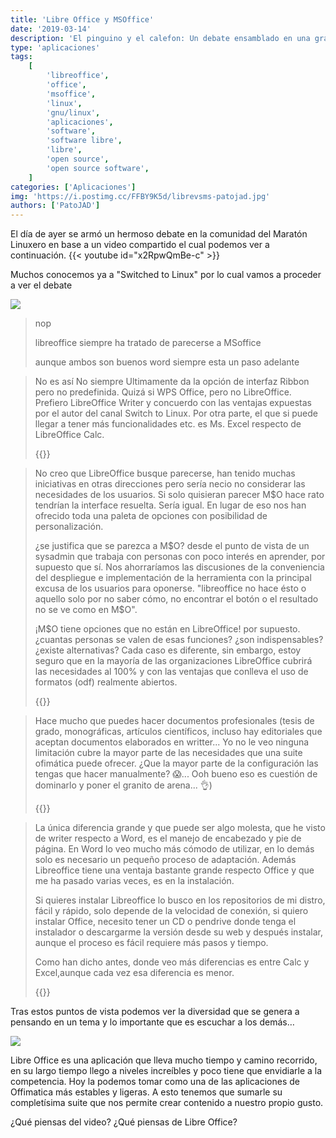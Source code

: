 ```yaml
---
title: 'Libre Office y MSOffice'
date: '2019-03-14'
description: 'El pinguino y el calefon: Un debate ensamblado en una gran comunidad linuxnauta'
type: 'aplicaciones'
tags:
    [
        'libreoffice',
        'office',
        'msoffice',
        'linux',
        'gnu/linux',
        'aplicaciones',
        'software',
        'software libre',
        'libre',
        'open source',
        'open source software',
    ]
categories: ['Aplicaciones']
img: 'https://i.postimg.cc/FFBY9K5d/librevsms-patojad.jpg'
authors: ['PatoJAD']
---
```


El día de ayer se armó un hermoso debate en la comunidad del Maratón Linuxero en base a un video compartido el cual podemos ver a continuación.
{{< youtube id="x2RpwQmBe-c" >}}

Muchos conocemos ya a "Switched to Linux" por lo cual vamos a proceder a ver el debate

![](https://i.postimg.cc/jSVC7kjR/debate.png)

> nop
>
> libreoffice siempre ha tratado de parecerse a MSoffice
>
> aunque ambos son buenos word siempre esta un paso adelante

> No es así No siempre Ultimamente da la opción de interfaz Ribbon pero no predefinida. Quizá si WPS Office, pero no LibreOffice. Prefiero LibreOffice Writer y concuerdo con las ventajas expuestas por el autor del canal Switch to Linux. Por otra parte, el que si puede llegar a tener más funcionalidades etc. es Ms. Excel respecto de LibreOffice Calc.
>
> {{<citaname name="Roberto Ronconi 🐃🐧">}}

> No creo que LibreOffice busque parecerse, han tenido muchas iniciativas en otras direcciones pero sería necio no considerar las necesidades de los usuarios. Si solo quisieran parecer M$O hace rato tendrían la interface resuelta. Sería igual. En lugar de eso nos han ofrecido toda una paleta de opciones con posibilidad de personalización.
>
> ¿se justifica que se parezca a M$O? desde el punto de vista de un sysadmin que trabaja con personas con poco interés en aprender, por supuesto que sí.   
Nos ahorraríamos las discusiones de la conveniencia del despliegue e implementación de la herramienta con la principal excusa de los usuarios para oponerse. "libreoffice no hace ésto o aquello solo por no saber cómo, no encontrar el botón o el resultado no se ve como en M$O".
>
> ¡M$O tiene opciones que no están en LibreOffice! por supuesto. ¿cuantas personas se valen de esas funciones? ¿son indispensables? ¿existe alternativas?
> Cada caso es diferente, sin embargo, estoy seguro que en la mayoría de las organizaciones LibreOffice cubrirá las necesidades al 100% y con las ventajas que conlleva el uso de formatos (odf) realmente abiertos.
>
> {{<citaname name="Julian David Montoya Restrepo">}}

> Hace mucho que puedes hacer documentos profesionales (tesis de grado, monográficas, artículos científicos, incluso hay editoriales que aceptan documentos elaborados en writter... Yo no le veo ninguna limitación cubre la mayor parte de las necesidades que una suite ofimática puede ofrecer. ¿Que la mayor parte de la configuración las tengas que hacer manualmente? 😱... Ooh bueno eso es cuestión de dominarlo y poner el granito de arena... 👌)
>
> {{<citaname name="drkgzz drkgzz">}}

> La única diferencia grande y que puede ser algo molesta, que he visto de writer respecto a Word, es el manejo de encabezado y pie de página. En Word lo veo mucho más cómodo de utilizar, en lo demás solo es necesario un pequeño proceso de adaptación. Además Libreoffice tiene una ventaja bastante grande respecto Office y que me ha pasado varias veces, es en la instalación.
>
> Si quieres instalar Libreoffice lo busco en los repositorios de mi distro, fácil y rápido, solo depende de la velocidad de conexión, si quiero instalar Office, necesito tener un CD o pendrive donde tenga el instalador o descargarme la versión desde su web y después instalar, aunque el proceso es fácil requiere más pasos y tiempo.
>
> Como han dicho antes, donde veo más diferencias es entre Calc y Excel,aunque cada vez esa diferencia es menor.
>
> {{<citaname name=" Jose Jimenez">}}

Tras estos puntos de vista podemos ver la diversidad que se genera a pensando en un tema y lo importante que es escuchar a los demás…

![](https://i.postimg.cc/pX5pytR0/Libre-Office.jpg)

Libre Office es una aplicación que lleva mucho tiempo y camino recorrido, en su largo tiempo llego a niveles increíbles y poco tiene que envidiarle a la competencia. Hoy la podemos tomar como una de las aplicaciones de Offimatica más estables y ligeras. A esto tenemos que sumarle su completísima suite que nos permite crear contenido a nuestro propio gusto.

¿Qué piensas del video? ¿Qué piensas de Libre Office?
